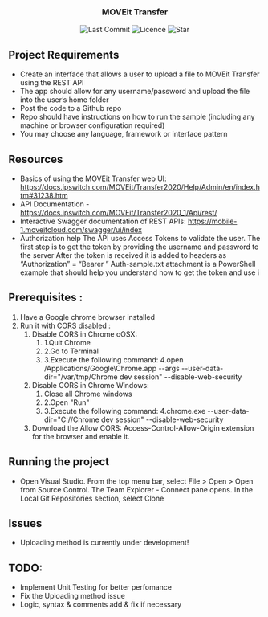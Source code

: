 </h1>
<h3 align="center">
	MOVEit Transfer
</h3>

<p align="center">
	<img alt="Last Commit" src="https://img.shields.io/github/last-commit/ddxkalin/moveit-transfer.svg?style=flat-square">
	<img alt="Licence" src="https://img.shields.io/github/license/ddxkalin/moveit-transfer.svg?style=flat-square">
	<img alt="Star" src="https://img.shields.io/badge/you%20like%20%3F-STAR%20ME-blue.svg?style=flat-square">
</p>

## Project Requirements
- Create an interface that allows a user to upload a file to MOVEit Transfer using the REST API
- The app should allow for any username/password and upload the file into the user’s home folder
- Post the code to a Github repo
- Repo should have instructions on how to run the sample (including any machine or browser configuration required)
- You may choose any language, framework or interface pattern

## Resources
- Basics of using the MOVEit Transfer web UI: https://docs.ipswitch.com/MOVEit/Transfer2020/Help/Admin/en/index.htm#31238.htm
- API Documentation - https://docs.ipswitch.com/MOVEit/Transfer2020_1/Api/rest/
- Interactive Swagger documentation of REST APIs: https://mobile-1.moveitcloud.com/swagger/ui/index
- Authorization help
The API uses Access Tokens to validate the user. The first step is to get the token by providing the username and password to the server
After the token is received it is added to headers as “Authorization” = “Bearer ”
Auth-sample.txt attachment is a PowerShell example that should help you understand how to get the token and use i

## Prerequisites :
   1. Have a Google chrome browser installed
   2. Run it with CORS disabled :
      1. Disable CORS in Chrome oOSX: 
         1. 1.Quit Chrome
         2. 2.Go to Terminal
         3. 3.Execute the following command: 4.open /Applications/Google\Chrome.app --args --user-data-dir="/var/tmp/Chrome dev session" --disable-web-security
      2. Disable CORS in Chrome Windows: 
         1. Close all Chrome windows
         2. 2.Open "Run"
         3. 3.Execute the following command: 4.chrome.exe --user-data-dir="C://Chrome dev session" --disable-web-security
      3. Download the Allow CORS: Access-Control-Allow-Origin extension for the browser and enable it.

## Running the project

- Open Visual Studio. From the top menu bar, select File > Open > Open from Source Control. The Team Explorer - Connect pane opens. In the Local Git Repositories section, select Clone

## Issues
- Uploading method is currently under development!

## TODO:
- Implement Unit Testing for better perfomance
- Fix the Uploading method issue
- Logic, syntax & comments add & fix if necessary
